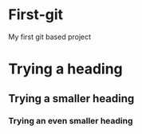 # First-git
My first git based project

# Trying a heading
## Trying a smaller heading 
### Trying an even smaller heading
